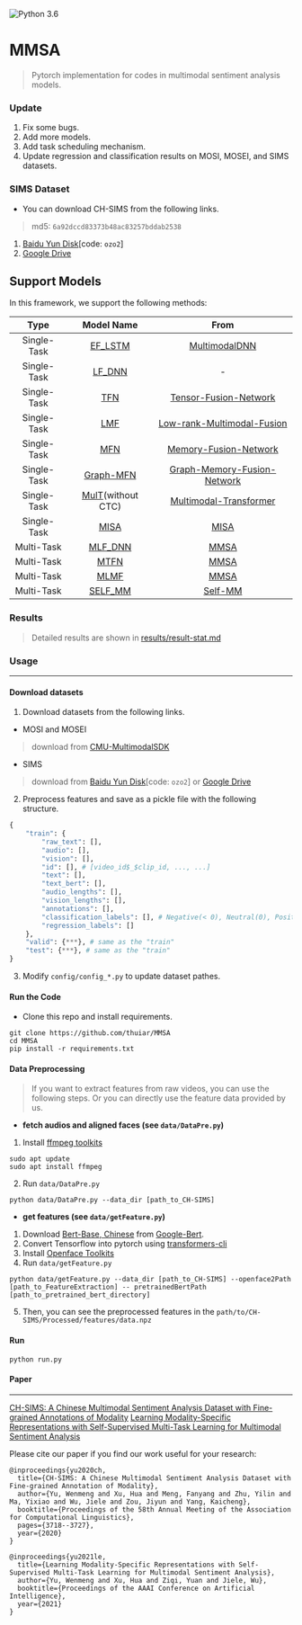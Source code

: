 ![Python 3.6](https://img.shields.io/badge/python-3.6-green.svg)
# MMSA 
> Pytorch implementation for codes in multimodal sentiment analysis models.

### Update
1. Fix some bugs.
2. Add more models.
3. Add task scheduling mechanism.
4. Update regression and classification results on MOSI, MOSEI, and SIMS datasets.

### SIMS Dataset

- You can download CH-SIMS from the following links.
> md5: `6a92dccd83373b48ac83257bddab2538`

1. [Baidu Yun Disk](https://pan.baidu.com/s/1CmLdhYSVnNFAyA0DkR6tdA)[code: `ozo2`] 
2. [Google Drive](https://drive.google.com/file/d/1z6snOkOoy100F33lzmHHB_DUGJ47DaQo/view?usp=sharing)

## Support Models
In this framework, we support the following methods:

|     Type    |   Model Name      |     From                |
|:-----------:|:----------------:|:------------------------:|
| Single-Task |[EF_LSTM](models/singleTask/EF_LSTM.py)|[MultimodalDNN](https://github.com/rhoposit/MultimodalDNN)|
| Single-Task |[LF_DNN](models/singleTask/LF_DNN.py)|      -       |
| Single-Task |[TFN](models/singleTask/TFN.py)|[Tensor-Fusion-Network](https://github.com/A2Zadeh/TensorFusionNetwork)|
| Single-Task |[LMF](models/singleTask/LMF.py)| [Low-rank-Multimodal-Fusion](https://github.com/Justin1904/Low-rank-Multimodal-Fusion)|
| Single-Task |[MFN](models/singleTask/MFN.py)|[Memory-Fusion-Network](https://github.com/pliang279/MFN)|
| Single-Task |[Graph-MFN](models/singleTask/Graph_MFN.py)|[Graph-Memory-Fusion-Network](https://github.com/pliang279/MFN)|
| Single-Task |[MulT](models/singleTask/MulT.py)(without CTC) |[Multimodal-Transformer](https://github.com/yaohungt/Multimodal-Transformer)|
| Single-Task |[MISA](models/singleTask/MISA.py) |[MISA](https://github.com/declare-lab/MISA)|
| Multi-Task  |[MLF_DNN](models/multiTask/MLF_DNN.py)|      [MMSA](https://github.com/thuiar/MMSA)  |
| Multi-Task  |[MTFN](models/multiTask/MTFN.py)      |      [MMSA](https://github.com/thuiar/MMSA)  |
| Multi-Task  |[MLMF](models/multiTask/MLMF.py)      |      [MMSA](https://github.com/thuiar/MMSA)  |
| Multi-Task  |[SELF_MM](models/multiTask/SELF_MM.py)      |  [Self-MM](https://github.com/thuiar/Self-MM)  |

### Results
> Detailed results are shown in [results/result-stat.md](results/result-stat.md)

### Usage
---

#### Download datasets

1. Download datasets from the following links.

- MOSI and MOSEI
> download from [CMU-MultimodalSDK](http://immortal.multicomp.cs.cmu.edu/raw_datasets/processed_data/)

- SIMS
> download from [Baidu Yun Disk](https://pan.baidu.com/s/1CmLdhYSVnNFAyA0DkR6tdA)[code: `ozo2`] or [Google Drive](https://drive.google.com/file/d/1z6snOkOoy100F33lzmHHB_DUGJ47DaQo/view?usp=sharing)

2. Preprocess features and save as a pickle file with the following structure.

```python
{
    "train": {
        "raw_text": [],
        "audio": [],
        "vision": [],
        "id": [], # [video_id$_$clip_id, ..., ...]
        "text": [],
        "text_bert": [],
        "audio_lengths": [],
        "vision_lengths": [],
        "annotations": [],
        "classification_labels": [], # Negative(< 0), Neutral(0), Positive(> 0)
        "regression_labels": []
    },
    "valid": {***}, # same as the "train" 
    "test": {***}, # same as the "train"
}
```
3. Modify `config/config_*.py` to update dataset pathes.

#### Run the Code
- Clone this repo and install requirements.
```
git clone https://github.com/thuiar/MMSA  
cd MMSA
pip install -r requirements.txt
```

#### Data Preprocessing
> If you want to extract features from raw videos, you can use the following steps. Or you can directly use the feature data provided by us.

- **fetch audios and aligned faces (see `data/DataPre.py`)**
1. Install [ffmpeg toolkits](https://www.ffmpegtoolkit.com/)
```
sudo apt update
sudo apt install ffmpeg
```

2. Run `data/DataPre.py`
```
python data/DataPre.py --data_dir [path_to_CH-SIMS]
```

- **get features (see `data/getFeature.py`)**
1. Download [Bert-Base, Chinese](https://storage.googleapis.com/bert_models/2018_11_03/chinese_L-12_H-768_A-12.zip) from [Google-Bert](https://github.com/google-research/bert).  
2. Convert Tensorflow into pytorch using [transformers-cli](https://huggingface.co/transformers/converting_tensorflow_models.html)  
3. Install [Openface Toolkits](https://github.com/TadasBaltrusaitis/OpenFace/wiki)  
4. Run `data/getFeature.py`
```
python data/getFeature.py --data_dir [path_to_CH-SIMS] --openface2Path [path_to_FeatureExtraction] -- pretrainedBertPath [path_to_pretrained_bert_directory]
```
5. Then, you can see the preprocessed features in the `path/to/CH-SIMS/Processed/features/data.npz`

#### Run

```
python run.py
```

#### Paper
---
[CH-SIMS: A Chinese Multimodal Sentiment Analysis Dataset with Fine-grained Annotations of Modality](https://www.aclweb.org/anthology/2020.acl-main.343/)
[Learning Modality-Specific Representations with Self-Supervised Multi-Task Learning for Multimodal Sentiment Analysis]()

Please cite our paper if you find our work useful for your research:
```
@inproceedings{yu2020ch,
  title={CH-SIMS: A Chinese Multimodal Sentiment Analysis Dataset with Fine-grained Annotation of Modality},
  author={Yu, Wenmeng and Xu, Hua and Meng, Fanyang and Zhu, Yilin and Ma, Yixiao and Wu, Jiele and Zou, Jiyun and Yang, Kaicheng},
  booktitle={Proceedings of the 58th Annual Meeting of the Association for Computational Linguistics},
  pages={3718--3727},
  year={2020}
}
```
```
@inproceedings{yu2021le,
  title={Learning Modality-Specific Representations with Self-Supervised Multi-Task Learning for Multimodal Sentiment Analysis},
  author={Yu, Wenmeng and Xu, Hua and Ziqi, Yuan and Jiele, Wu},
  booktitle={Proceedings of the AAAI Conference on Artificial Intelligence},
  year={2021}
}
```